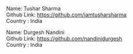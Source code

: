 Name: Tushar Sharma <br/>
Github Link: https://github.com/iamtusharsharma <br/>
Country : India <br/>

Name: Durgesh Nandini</br>
Github Link: https://github.com/nandinidurgesh </br>
Country : India </br>
